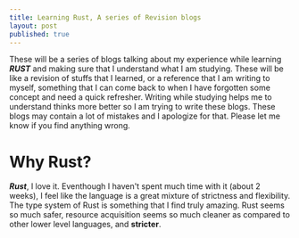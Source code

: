 ```yaml
---
title: Learning Rust, A series of Revision blogs
layout: post
published: true
---
```


These will be a  series of blogs talking about my experience while learning ***RUST*** and making sure that I understand what I am studying. These will be like a revision of stuffs that I learned, or a reference that I am writing to myself, something that I can come back to when I have forgotten some concept and need a quick refresher. Writing while studying helps me to understand thinks more better so I am trying to write these blogs. These blogs may contain a lot of mistakes and I apologize for that. Please let me know if you find anything wrong.

# Why Rust?

***Rust***, I love it. Eventhough I haven't spent much time with it (about 2 weeks), I feel like the language is a great mixture of strictness and flexibility.  The type system of Rust is something that I find truly amazing. Rust seems so much safer, resource acquisition seems so much cleaner as compared to other lower level languages, and **stricter**.
